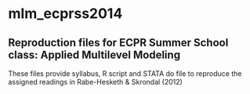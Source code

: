 # mlm_ecprss2014

## Reproduction files for ECPR Summer School class: Applied Multilevel Modeling

These files provide syllabus, R script and STATA do file to reproduce the assigned readings in Rabe-Hesketh & Skrondal (2012)
